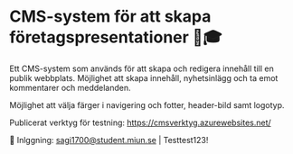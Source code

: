 # CMS-system för att skapa företagspresentationer :balloon::mortar_board:

Ett CMS-system som används för att skapa och redigera innehåll till en publik webbplats. 
Möjlighet att skapa innehåll, nyhetsinlägg och ta emot kommentarer och meddelanden. 

Möjlighet att välja färger i navigering och fotter, header-bild samt logotyp. 

Publicerat verktyg för testning:
https://cmsverktyg.azurewebsites.net/

:key: Inlggning: 
sagi1700@student.miun.se |
Testtest123!
